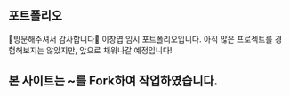 ## 포트폴리오
🙏방문해주셔서 감사합니다🙏 
이창엽 임시 포트폴리오입니다. 아직 많은 프로젝트를 경험해보지는 않았지만, 앞으로 채워나갈 예정입니다!

## 본 사이트는 ~를 Fork하여 작업하였습니다. 
